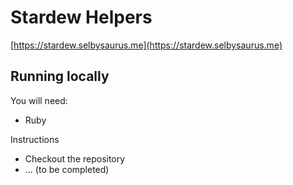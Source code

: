 # Stardew Helpers

[https://stardew.selbysaurus.me](https://stardew.selbysaurus.me)

## Running locally

You will need:

* Ruby

Instructions

* Checkout the repository
* ... (to be completed)
